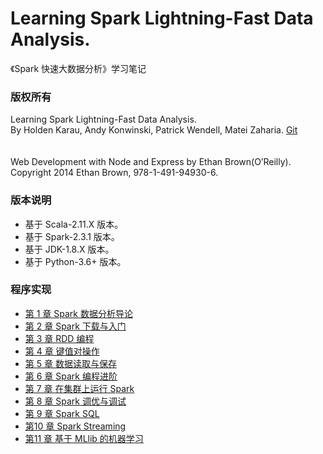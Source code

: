 # Learning Spark Lightning-Fast Data Analysis. #
《Spark 快速大数据分析》学习笔记

### 版权所有 ###
Learning Spark Lightning-Fast Data Analysis.  
By Holden Karau, Andy Konwinski, Patrick Wendell, Matei Zaharia.
[Git](https://github.com/databricks/learning-spark)  </br></br>  
Web Development with Node and Express by Ethan Brown(O’Reilly).   
Copyright 2014 Ethan Brown, 978-1-491-94930-6.

### 版本说明 ###
-   基于 Scala-2.11.X 版本。
-   基于 Spark-2.3.1 版本。
-   基于 JDK-1.8.X 版本。
-   基于 Python-3.6+ 版本。

### 程序实现 ###
-   [第 1 章    Spark 数据分析导论](src/main/java/com/jueee/learnspark/dataanalysis/chapter01)
-   [第 2 章    Spark 下载与入门](src/main/java/com/jueee/learnspark/dataanalysis/chapter02)
-   [第 3 章	RDD 编程](src/main/java/com/jueee/learnspark/dataanalysis/chapter03)
-   [第 4 章	键值对操作](src/main/java/com/jueee/learnspark/dataanalysis/chapter04)
-   [第 5 章	数据读取与保存](src/main/java/com/jueee/learnspark/dataanalysis/chapter05)
-   [第 6 章	Spark 编程进阶](src/main/java/com/jueee/learnspark/dataanalysis/chapter06)
-   [第 7 章	在集群上运行 Spark](src/main/java/com/jueee/learnspark/dataanalysis/chapter07)
-   [第 8 章	Spark 调优与调试](src/main/java/com/jueee/learnspark/dataanalysis/chapter08)
-   [第 9 章	Spark SQL](src/main/java/com/jueee/learnspark/dataanalysis/chapter09)
-   [第10 章	Spark Streaming](src/main/java/com/jueee/learnspark/dataanalysis/chapter10)
-   [第11 章	基于 MLlib 的机器学习](src/main/java/com/jueee/learnspark/dataanalysis/chapter11)